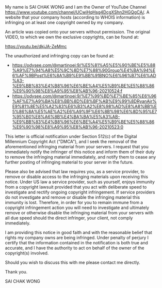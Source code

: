 My name is SAI CHAK WONG and I am the Owner of YouTube Channel https://www.youtube.com/channel/UCwiHqHsg4DcgXShn2HGQgCA/. A website that your company hosts (according to WHOIS information) is infringing on at least one copyright owned by my company.

An article was copied onto your servers without permission. The original VIDEO, to which we own the exclusive copyrights, can be found at:

https://youtu.be/dkjJA-ZeMmc

The unauthorized and infringing copy can be found at:

- https://odysee.com/@martinoei:9/%E5%81%A5%E5%90%BE%E5%88%A9%E7%94%A8%E5%9C%8D%E7%88%90Group%E4%BA%94%E6%AF%9BPost%E6%8A%B9%E9%BB%91BNO%E6%96%B7%E6%AD%A3-%E9%BB%83%E4%B8%96%E6%BE%A4%E5%B9%BE%E5%88%86%E9%90%98%E8%A9%95%E8%AB%96-20210524:f
- https://odysee.com/@martinoei:9/%E7%99%BD%E7%BE%85%E6%96%AF%E7%A9%BA%E8%BB%8D%E8%BF%AB%E9%99%8DRyanAir%E9%81%8E%E5%A2%83%E6%B3%A2%E8%98%AD%E8%A8%BB%E5%86%8A%E5%AE%A2%E6%A9%9F%E6%8B%98%E6%8D%95%E7%95%B0%E8%A6%8B%E4%BA%BA%E5%A3%AB-%E9%BB%83%E4%B8%96%E6%BE%A4%E5%B9%BE%E5%88%86%E9%90%98%E8%A9%95%E8%AB%96-20210523:0

This letter is official notification under Section 512(c) of the Digital Millennium Copyright Act ("DMCA"), and I seek the removal of the aforementioned infringing material from your servers. I request that you immediately notify the infringer of this notice and inform them of their duty to remove the infringing material immediately, and notify them to cease any further posting of infringing material to your server in the future.

Please also be advised that law requires you, as a service provider, to remove or disable access to the infringing materials upon receiving this notice. Under US law a service provider, such as yourself, enjoys immunity from a copyright lawsuit provided that you act with deliberate speed to investigate and rectify ongoing copyright infringement. If service providers do not investigate and remove or disable the infringing material this immunity is lost. Therefore, in order for you to remain immune from a copyright infringement action you will need to investigate and ultimately remove or otherwise disable the infringing material from your servers with all due speed should the direct infringer, your client, not comply immediately.

I am providing this notice in good faith and with the reasonable belief that rights my company owns are being infringed. Under penalty of perjury I certify that the information contained in the notification is both true and accurate, and I have the authority to act on behalf of the owner of the copyright(s) involved.

Should you wish to discuss this with me please contact me directly.

Thank you.

SAI CHAK WONG
